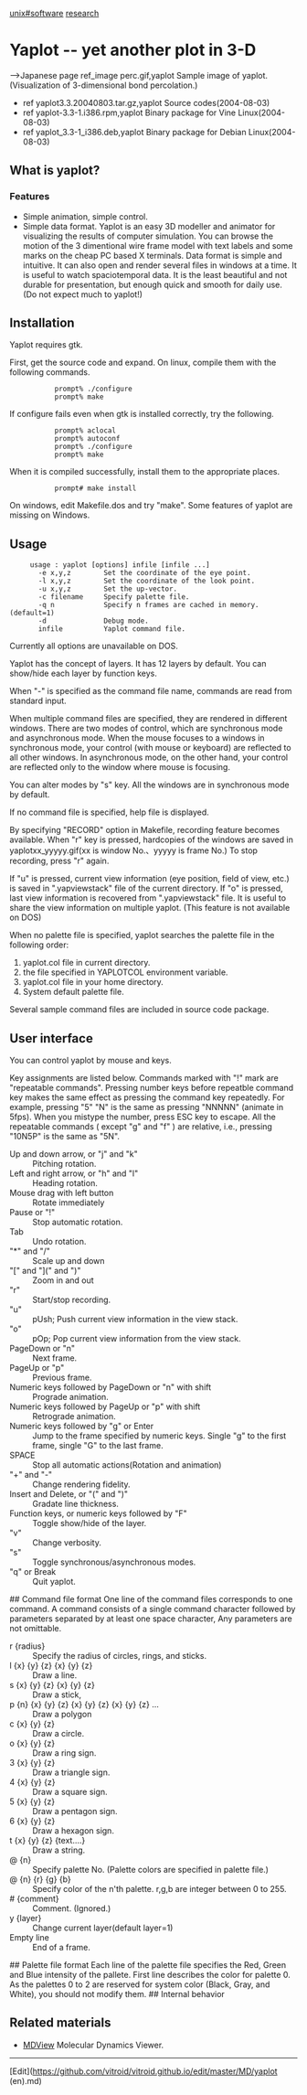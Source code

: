 ---
---
[unix#software](/unix#software)
[research](/research)
# Yaplot -- yet another plot in 3-D
-->Japanese page
ref_image perc.gif,yaplot
Sample image of yaplot. 
(Visualization of 3-dimensional bond percolation.)
* ref yaplot3.3.20040803.tar.gz,yaplot Source codes(2004-08-03)
* ref yaplot-3.3-1.i386.rpm,yaplot Binary package for Vine Linux(2004-08-03)
* ref yaplot_3.3-1_i386.deb,yaplot Binary package for Debian Linux(2004-08-03)
## What is yaplot?

### Features
* Simple animation, simple control.
* Simple data format.
Yaplot is an easy 3D modeller and animator  for visualizing the results of computer simulation.
You can browse the motion of the 3 dimentional wire frame model  with text labels and  some marks on the cheap PC based X terminals.
Data format is simple and intuitive.
It can also open and render several files in windows at a time.
It is useful to watch spaciotemporal data.
It is the least beautiful and not durable for presentation, but  enough quick and smooth for daily use.  (Do not expect much to yaplot!)
## Installation
Yaplot requires gtk.

First, get the source code and expand. On linux, compile them with the following commands.
```
           prompt% ./configure
           prompt% make
```
If configure fails even when gtk is installed correctly, try the following.
```
           prompt% aclocal
           prompt% autoconf
           prompt% ./configure
           prompt% make
```
When it is compiled successfully, install them to the appropriate places.
```
           prompt# make install
```
On windows, edit Makefile.dos and try "make". Some features of yaplot are missing on Windows.

## Usage

```
     usage : yaplot [options] infile [infile ...]
       -e x,y,z        Set the coordinate of the eye point.
       -l x,y,z        Set the coordinate of the look point.
       -u x,y,z        Set the up-vector.
       -c filename     Specify palette file.
       -q n            Specify n frames are cached in memory.(default=1)
       -d              Debug mode.
       infile          Yaplot command file.
```
Currently all options are unavailable on DOS.

Yaplot has the concept of layers. It has 12 layers by default. You can show/hide each layer by function keys.

When "-" is specified as the command file name, commands are read from standard input.

When multiple command files are specified, they are rendered in different windows. There are two modes of control, which are synchronous mode and asynchronous mode. When the mouse focuses to a windows in synchronous mode, your control (with mouse or keyboard) are reflected to all other windows. In asynchronous mode, on the other hand, your control are reflected only to the window where mouse is focusing.

You can alter modes by "s" key. All the windows are in synchronous mode by default.

If no command file is specified, help file is displayed.

By specifying "RECORD" option in Makefile, recording feature becomes available. When "r" key is pressed, hardcopies of the windows are saved in yaplotxx_yyyyy.gif(xx is window No.、yyyyy is frame No.) To stop recording, press "r" again.

If  "u" is pressed, current view information (eye position, field of view, etc.) is saved in ".yapviewstack" file of the current directory. If "o" is pressed, last view information is recovered from ".yapviewstack" file. It is useful to share the view information on multiple yaplot. (This feature is not available on DOS)

When no palette file is specified, yaplot searches the palette file in the following order:
1. yaplot.col file in current directory.
1. the file specified in YAPLOTCOL environment variable.
1. yaplot.col file in your home directory.
1. System default palette file.

Several sample command files are included in source code package.
## User interface
You can control yaplot by mouse and keys.

Key assignments are listed below.
Commands marked with "!" mark are "repeatable commands". Pressing number keys before repeatble command key makes the same effect as pressing the command key repeatedly. For example, pressing  "5" "N" is the same as pressing "NNNNN" (animate in 5fps).
When you mistype the number, press ESC key to escape.
All the repeatable commands ( except "g" and "f" ) are relative, i.e., pressing "10N5P" is the same as "5N".

<dl>
  <dt>Up and down arrow, or "j" and "k"</dt><dd>Pitching rotation.
</dd>
  <dt>Left and right arrow, or "h" and "l"</dt><dd>Heading rotation.
</dd>
  <dt>Mouse drag with left button</dt><dd>Rotate immediately
</dd>
  <dt>Pause or "!"</dt><dd>Stop automatic rotation.
</dd>
  <dt>Tab</dt><dd>Undo rotation.
</dd>
  <dt>"*" and "/"</dt><dd>Scale up and down
</dd>
  <dt>"[" and "](" and ")"</dt><dd>Zoom in and out
</dd>
  <dt>"r"</dt><dd>Start/stop recording.
</dd>
  <dt>"u"</dt><dd>pUsh; Push current view information in the view stack.
</dd>
  <dt>"o"</dt><dd>pOp; Pop current view information from the view stack.
</dd>
  <dt>PageDown or "n"</dt><dd>Next frame.
</dd>
  <dt>PageUp or "p"</dt><dd>Previous frame.
</dd>
  <dt>Numeric keys followed by PageDown or "n" with shift</dt><dd> Prograde animation. 
</dd>
  <dt>Numeric keys followed by PageUp or "p" with shift</dt><dd>Retrograde animation.
</dd>
  <dt>Numeric keys followed by "g" or Enter</dt><dd>Jump to the frame specified by numeric keys. Single "g" to the first frame, single "G" to the last frame.
</dd>
  <dt>SPACE</dt><dd>Stop all automatic actions(Rotation and animation)
</dd>
  <dt>"+" and "-"</dt><dd>Change rendering fidelity.
</dd>
  <dt>Insert and Delete, or "(" and ")"</dt><dd>Gradate line thickness.
</dd>
  <dt>Function keys, or numeric keys followed by "F"</dt><dd>Toggle show/hide of the layer.
</dd>
  <dt>"v"</dt><dd>Change verbosity.
</dd>
  <dt>"s"</dt><dd>Toggle synchronous/asynchronous modes.
</dd>
  <dt>"q" or Break</dt><dd>Quit yaplot.
</dd>
</dl>
## Command file format
One line of the command files corresponds to one command. A command consists of a single command character followed by parameters separated by at least one space character, Any parameters are not omittable.
<dl>
  <dt>r {radius}</dt><dd>Specify the radius of circles, rings, and sticks.
</dd>
  <dt>l {x} {y} {z} {x} {y} {z}</dt><dd>Draw a line.
</dd>
  <dt>s {x} {y} {z} {x} {y} {z}</dt><dd>Draw a stick,
</dd>
  <dt>p {n} {x} {y} {z} {x} {y} {z} {x} {y} {z} ...</dt><dd>Draw a polygon
</dd>
  <dt>c {x} {y} {z}</dt><dd>Draw a circle.
</dd>
  <dt>o {x} {y} {z}</dt><dd>Draw a ring sign.
</dd>
  <dt>3 {x} {y} {z}</dt><dd>Draw a triangle sign.
</dd>
  <dt>4 {x} {y} {z}</dt><dd>Draw a square sign.
</dd>
  <dt>5 {x} {y} {z}</dt><dd>Draw a pentagon sign.
</dd>
  <dt>6 {x} {y} {z}</dt><dd>Draw a hexagon sign.
</dd>
  <dt>t {x} {y} {z} {text....}</dt><dd>Draw a string.
</dd>
  <dt>@ {n}</dt><dd>Specify palette No. (Palette colors are specified in palette file.)
</dd>
  <dt>@ {n} {r} {g} {b}</dt><dd>Specify color of the n'th palette. r,g,b are integer between 0 to 255.
</dd>
  <dt># {comment}</dt><dd>Comment. (Ignored.)
</dd>
  <dt>y {layer}</dt><dd>Change current layer(default layer=1)
</dd>
  <dt>Empty line</dt><dd>End of a frame.
</dd>
</dl>
## Palette file format
Each line of the palette file specifies the Red, Green and Blue  intensity of the pallete. First line describes the color for  palette 0. As the palettes 0 to 2 are reserved for system color  (Black, Gray, and White), you should not modify them.
## Internal behavior
<!-- yaplotは、ファイル読み込み時に、ハッシュ表を用いてコマンドファイ  ルで指定された座標が縮退しているかどうかを調べ、同一の座標の座標  変換計算を減らしています。このため、読みこみに少々余分な時間がか  かりますが、ユーザは座標が縮退しているかどうかを心配する必要はあ  りません。 -->

<!-- キャッシュ戦略にはLRUを使用していますが、先読みは行っていません。  このため、単に順方向/逆方向にアニメーション表示する場合にはあま  りキャッシュは有効に働きません。すべてのフレームを読みこめるぐら  い大きくキャッシュをとる場合、あるいは特定部分のみ繰り返し再生す  るようなケースではキャッシュが有効に機能します。 -->
## Related materials
* [MDView](http://www.chem.nagoya-u.ac.jp/bar/mdview/index.html) Molecular Dynamics Viewer.




----
[Edit](https://github.com/vitroid/vitroid.github.io/edit/master/MD/yaplot (en).md)
